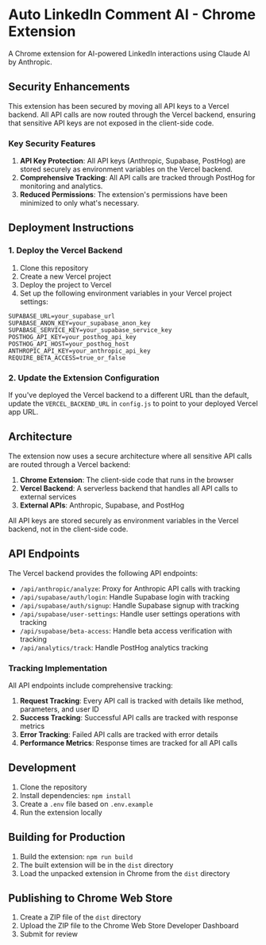 # Auto LinkedIn Comment AI - Chrome Extension

A Chrome extension for AI-powered LinkedIn interactions using Claude AI by Anthropic.

## Security Enhancements

This extension has been secured by moving all API keys to a Vercel backend. All API calls are now routed through the Vercel backend, ensuring that sensitive API keys are not exposed in the client-side code.

### Key Security Features

1. **API Key Protection**: All API keys (Anthropic, Supabase, PostHog) are stored securely as environment variables on the Vercel backend.
2. **Comprehensive Tracking**: All API calls are tracked through PostHog for monitoring and analytics.
3. **Reduced Permissions**: The extension's permissions have been minimized to only what's necessary.

## Deployment Instructions

### 1. Deploy the Vercel Backend

1. Clone this repository
2. Create a new Vercel project
3. Deploy the project to Vercel
4. Set up the following environment variables in your Vercel project settings:

```
SUPABASE_URL=your_supabase_url
SUPABASE_ANON_KEY=your_supabase_anon_key
SUPABASE_SERVICE_KEY=your_supabase_service_key
POSTHOG_API_KEY=your_posthog_api_key
POSTHOG_API_HOST=your_posthog_host
ANTHROPIC_API_KEY=your_anthropic_api_key
REQUIRE_BETA_ACCESS=true_or_false
```

### 2. Update the Extension Configuration

If you've deployed the Vercel backend to a different URL than the default, update the `VERCEL_BACKEND_URL` in `config.js` to point to your deployed Vercel app URL.

## Architecture

The extension now uses a secure architecture where all sensitive API calls are routed through a Vercel backend:

1. **Chrome Extension**: The client-side code that runs in the browser
2. **Vercel Backend**: A serverless backend that handles all API calls to external services
3. **External APIs**: Anthropic, Supabase, and PostHog

All API keys are stored securely as environment variables in the Vercel backend, not in the client-side code.

## API Endpoints

The Vercel backend provides the following API endpoints:

- `/api/anthropic/analyze`: Proxy for Anthropic API calls with tracking
- `/api/supabase/auth/login`: Handle Supabase login with tracking
- `/api/supabase/auth/signup`: Handle Supabase signup with tracking
- `/api/supabase/user-settings`: Handle user settings operations with tracking
- `/api/supabase/beta-access`: Handle beta access verification with tracking
- `/api/analytics/track`: Handle PostHog analytics tracking

### Tracking Implementation

All API endpoints include comprehensive tracking:

1. **Request Tracking**: Every API call is tracked with details like method, parameters, and user ID
2. **Success Tracking**: Successful API calls are tracked with response metrics
3. **Error Tracking**: Failed API calls are tracked with error details
4. **Performance Metrics**: Response times are tracked for all API calls

## Development

1. Clone the repository
2. Install dependencies: `npm install`
3. Create a `.env` file based on `.env.example`
4. Run the extension locally

## Building for Production

1. Build the extension: `npm run build`
2. The built extension will be in the `dist` directory
3. Load the unpacked extension in Chrome from the `dist` directory

## Publishing to Chrome Web Store

1. Create a ZIP file of the `dist` directory
2. Upload the ZIP file to the Chrome Web Store Developer Dashboard
3. Submit for review
